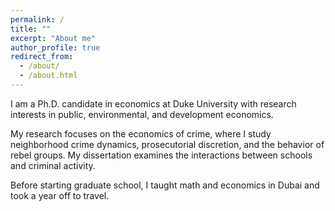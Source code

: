 ```yaml
---
permalink: /
title: ""
excerpt: "About me"
author_profile: true
redirect_from: 
  - /about/
  - /about.html
---
```


<meta name="google-site-verification" content="F1PA5O0lN6ADr5Cde5ABVSGNCeayniG2Il_SGyFGQjA" />


I am a Ph.D. candidate in economics at Duke University with research interests in public, environmental, and development economics. 

My research focuses on the economics of crime, where I study neighborhood crime dynamics, prosecutorial discretion, and the behavior of rebel groups. My dissertation examines the interactions between schools and criminal activity. 

Before starting graduate school, I taught math and economics in Dubai and took a year off to travel. 
